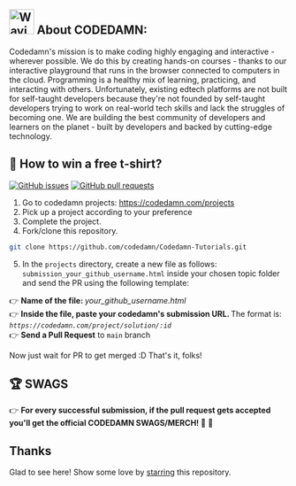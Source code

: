 
<H2> <img src="https://raw.githubusercontent.com/nixin72/nixin72/master/wave.gif" 
         alt="Waving hand animated gif"
         height="45"
         width="45" /> About CODEDAMN:</H2>
Codedamn's mission is to make coding highly engaging and interactive - wherever possible. We do this by creating hands-on courses - thanks to our interactive playground that runs in the browser connected to computers in the cloud.
Programming is a healthy mix of learning, practicing, and interacting with others. Unfortunately, existing edtech platforms are not built for self-taught developers because they're not founded by self-taught developers trying to work on real-world tech skills and lack the struggles of becoming one.
We are building the best community of developers and learners on the planet - built by developers and backed by cutting-edge technology.

## 📝 How to win a free t-shirt?

[![GitHub issues](https://img.shields.io/github/issues/codedamn/Codedamn-Tutorials?logo=github)](https://github.com/codedamn/Codedamn-Tutorials/issues) [![GitHub pull requests](https://img.shields.io/github/issues-pr/codedamn/Codedamn-Tutorials)](https://github.com/codedamn/Codedamn-Tutorials/pulls) 


1) Go to codedamn projects: https://codedamn.com/projects
2) Pick up a project according to your preference
3) Complete the project.
4) Fork/clone this repository.

```bash
git clone https://github.com/codedamn/Codedamn-Tutorials.git
```

5) In the `projects` directory, create a new file as follows: `submission_your_github_username.html` inside your chosen topic folder and send the PR using the following template:

👉   <b>Name of the file: </b> <i>your_github_username.html</i><br/>
👉   <b>Inside the file, paste your codedamn's submission URL. </b> The format is: <i>`https://codedamn.com/project/solution/:id`</i><br/>
👉   <b>Send a Pull Request</b> to `main` branch<br/>


Now just wait for PR to get merged :D
That's it, folks! 

## 🏆 SWAGS

👉  <b>  For every successful submission, if the pull request gets accepted you'll get the official CODEDAMN SWAGS/MERCH! </b> 🎉
🎉

## Thanks

Glad to see here! Show some love by [starring](https://github.com/codedamn/Codedamn-Tutorials/) this repository.



